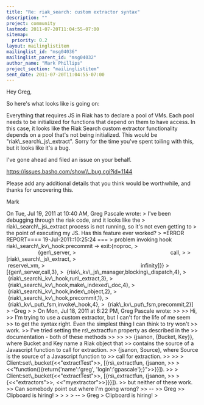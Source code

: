 ```yaml
---
title: "Re: riak_search: custom extractor syntax"
description: ""
project: community
lastmod: 2011-07-20T11:04:55-07:00
sitemap:
  priority: 0.2
layout: mailinglistitem
mailinglist_id: "msg04036"
mailinglist_parent_id: "msg04032"
author_name: "Mark Phillips"
project_section: "mailinglistitem"
sent_date: 2011-07-20T11:04:55-07:00
---
```



Hey Greg,

So here's what looks like is going on:

Everything that requires JS in Riak has to declare a pool of VMs. Each
pool needs to be initialized for functions that depend on them to have
access. In this case, it looks like the Riak Search custom extractor
functionality depends on a pool that's not being initialized. This
would be "riak\\_search\\_js\\_extract". Sorry for the time you've spent
toiling with this, but it looks like it's a bug.

I've gone ahead and filed an issue on your behalf.

https://issues.basho.com/show\\_bug.cgi?id=1144

Please add any additional details that you think would be worthwhile,
and thanks for uncovering this.

Mark


On Tue, Jul 19, 2011 at 10:40 AM, Greg Pascale  wrote:
&gt; I've been debugging through the riak code, and it looks like the
&gt; riak\\_search\\_js\\_extract process is not running, so it's not even getting to
&gt; the point of executing my JS. Has this feature ever worked?
&gt; =ERROR REPORT==== 19-Jul-2011::10:25:24 ===
&gt; problem invoking hook riak\\_search\\_kv\\_hook:precommit -&gt; exit:{noproc,
&gt;                                                              {gen\\_server,
&gt;                                                               call,
&gt;
&gt; [riak\\_search\\_js\\_extract,
&gt;                                                                reserve\\_vm,
&gt;                                                                infinity]}}
&gt; [{gen\\_server,call,3},
&gt;  {riak\\_kv\\_js\\_manager,blocking\\_dispatch,4},
&gt;  {riak\\_search\\_kv\\_hook,run\\_extract,3},
&gt;  {riak\\_search\\_kv\\_hook,make\\_indexed\\_doc,4},
&gt;  {riak\\_search\\_kv\\_hook,index\\_object,2},
&gt;  {riak\\_search\\_kv\\_hook,precommit,1},
&gt;  {riak\\_kv\\_put\\_fsm,invoke\\_hook,4},
&gt;  {riak\\_kv\\_put\\_fsm,precommit,2}]
&gt; -Greg
&gt;
&gt; On Mon, Jul 18, 2011 at 6:22 PM, Greg Pascale  wrote:
&gt;&gt;
&gt;&gt; Hi,
&gt;&gt; I'm trying to use a custom extractor, but I can't for the life of me seem
&gt;&gt; to get the syntax right. Even the simplest thing I can think to try won't
&gt;&gt; work.
&gt;&gt; I've tried setting the rs\\_extractfun property as described in the
&gt;&gt; documentation - both of these methods
&gt;&gt;
&gt;&gt;
&gt;&gt; {jsanon, {Bucket, Key}}, where Bucket and Key name a Riak object that
&gt;&gt; contains the source of a Javascript function to call for extraction.
&gt;&gt; {jsanon, Source}, where Source is the source of a Javascript function to
&gt;&gt; call for extraction.
&gt;&gt;
&gt;&gt; &gt; Client:set\\_bucket(&lt;&lt;"extractTest"&gt;&gt;, [{rs\\_extractfun, {jsanon,
&gt;&gt; &gt; &lt;&lt;"function(){return{'name':'greg', 'login':'gpascale'};}"&gt;&gt;}}]).
&gt;&gt; &gt; Client:set\\_bucket(&lt;&lt;"extractTest"&gt;&gt;, [{rs\\_extractfun, {jsanon,
&gt;&gt; &gt; {&lt;&lt;"extractors"&gt;&gt;, &lt;&lt;"myextractor"&gt;&gt;}}}]).
&gt;&gt; but neither of these work.
&gt;&gt; Can somebody point out where I'm going wrong?
&gt;&gt; --
&gt;&gt; Greg
&gt;&gt; Clipboard is hiring!
&gt;
&gt;
&gt;
&gt; --
&gt; Greg
&gt; Clipboard is hiring!
&gt;
